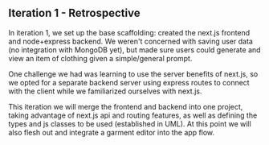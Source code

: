 ## Iteration 1 - Retrospective

In iteration 1, we set up the base scaffolding: created the next.js frontend and node+express backend. We weren't concerned with saving user data (no integration with MongoDB yet), but made sure users could generate and view an item of clothing given a simple/general prompt.

One challenge we had was learning to use the server benefits of next.js, so we opted for a separate backend server using express routes to connect with the client while we familiarized ourselves with next.js.

This iteration we will merge the frontend and backend into one project, taking advantage of next.js api and routing features, as well as defining the types and js classes to be used (established in UML). At this point we will also flesh out and integrate a garment editor into the app flow.

